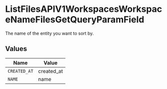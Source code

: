 # ListFilesAPIV1WorkspacesWorkspaceNameFilesGetQueryParamField

The name of the entity you want to sort by.


## Values

| Name         | Value        |
| ------------ | ------------ |
| `CREATED_AT` | created_at   |
| `NAME`       | name         |